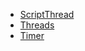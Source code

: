 * [ScriptThread](/API/Thread/ScriptThread/README.md)
* [Threads](/API/Thread/Threads/README.md)
* [Timer](/API/Thread/Timer/README.md)
